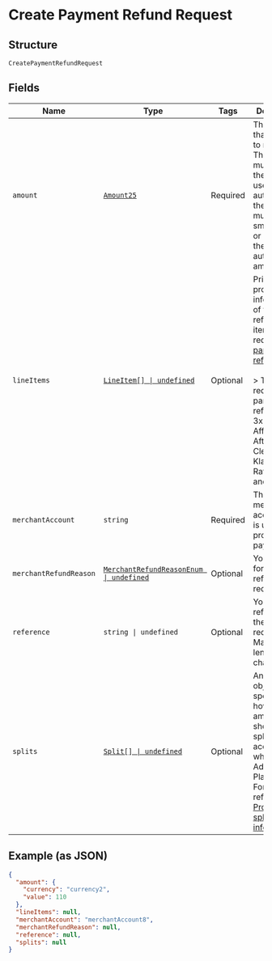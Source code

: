 
# Create Payment Refund Request

## Structure

`CreatePaymentRefundRequest`

## Fields

| Name | Type | Tags | Description |
|  --- | --- | --- | --- |
| `amount` | [`Amount25`](../../doc/models/amount-25.md) | Required | The amount that you want to refund. The `currency` must match the currency used in authorisation, the `value` must be smaller than or equal to the authorised amount. |
| `lineItems` | [`LineItem[] \| undefined`](../../doc/models/line-item.md) | Optional | Price and product information of the refunded items, required for [partial refunds](https://docs.adyen.com/online-payments/refund#refund-a-payment).<br><br>> This field is required for partial refunds with 3x 4x Oney, Affirm, Afterpay, Clearpay, Klarna, Ratepay, Zip and Atome. |
| `merchantAccount` | `string` | Required | The merchant account that is used to process the payment. |
| `merchantRefundReason` | [`MerchantRefundReasonEnum \| undefined`](../../doc/models/merchant-refund-reason-enum.md) | Optional | Your reason for the refund request |
| `reference` | `string \| undefined` | Optional | Your reference for the refund request. Maximum length: 80 characters. |
| `splits` | [`Split[] \| undefined`](../../doc/models/split.md) | Optional | An array of objects specifying how the amount should be split between accounts when using Adyen for Platforms. For details, refer to [Providing split information](https://docs.adyen.com/marketplaces-and-platforms/processing-payments#providing-split-information). |

## Example (as JSON)

```json
{
  "amount": {
    "currency": "currency2",
    "value": 110
  },
  "lineItems": null,
  "merchantAccount": "merchantAccount8",
  "merchantRefundReason": null,
  "reference": null,
  "splits": null
}
```

